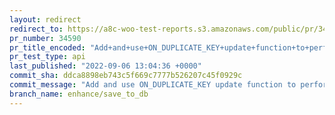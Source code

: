 ```yaml
---
layout: redirect
redirect_to: https://a8c-woo-test-reports.s3.amazonaws.com/public/pr/34590/api/index.html
pr_number: 34590
pr_title_encoded: "Add+and+use+ON_DUPLICATE_KEY+update+function+to+perform+update%2Finsert"
pr_test_type: api
last_published: "2022-09-06 13:04:36 +0000"
commit_sha: ddca8898eb743c5f669c7777b526207c45f0929c
commit_message: "Add and use ON_DUPLICATE_KEY update function to perform update/insert…"
branch_name: enhance/save_to_db
---
```

